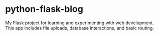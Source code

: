 # python-flask-blog
My Flask project for learning and experimenting with web development. This app includes file uploads, database interactions, and basic routing.
